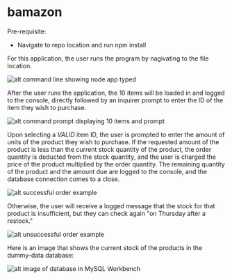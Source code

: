 # bamazon

Pre-requisite:
- Navigate to repo location and run npm install

For this application, the user runs the program by nagivating to the file location.

![alt command line showing node app typed](https://raw.githubusercontent.com/pcfilicetti/bamazon/master/bamazonPics/bam1.PNG)

After the user runs the application, the 10 items will be loaded in and logged to the console, directly followed by an inquirer prompt to enter the ID of the item they wish to purchase.

![alt command prompt displaying 10 items and prompt](https://raw.githubusercontent.com/pcfilicetti/bamazon/master/bamazonPics/bam2.PNG)

Upon selecting a *VALID* item ID, the user is prompted to enter the amount of units of the product they wish to purchase.
If the requested amount of the product is less than the current stock quantity of the product, the order quantity is deducted from the stock quantity, and the user is charged the price of the product multiplied by the order quantity.
The remaining quantity of the product and the amount due are logged to the console, and the database connection comes to a close.

![alt successful order example](https://raw.githubusercontent.com/pcfilicetti/bamazon/master/bamazonPics/bam3.PNG)

Otherwise, the user will receive a logged message that the stock for that product is insufficient, but they can check again "on Thursday after a restock."

![alt unsuccessful order example](https://raw.githubusercontent.com/pcfilicetti/bamazon/master/bamazonPics/bam4.PNG)

Here is an image that shows the current stock of the products in the dummy-data database:

![alt image of database in MySQL Workbench](https://raw.githubusercontent.com/pcfilicetti/bamazon/master/bamazonPics/bam5.PNG)

